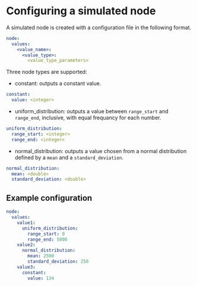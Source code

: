 # Configuring a simulated node
A simulated node is created with a configuration file in the following format.

```yaml
node:
  values:
    <value_name>:
      <value_type>:
        <value_type_parameters>
```

Three node types are supported:
- constant: outputs a constant value.
```yaml
constant:
  value: <integer>
```

- uniform_distribution: outputs a value between `range_start` and `range_end`, inclusive, with equal frequancy for each number.
```yaml
uniform_distribution:
  range_start: <integer>
  range_end: <integer>
```

- normal_distribution: outputs a value chosen from a normal distribution defined by a `mean` and a `standard_deviation`.
```yaml
normal_distribution:
  mean: <double>
  standard_deviation: <double>
```

## Example configuration
```yaml
node:
  values:
    value1:
      uniform_distribution:
        range_start: 0
        range_end: 5000
    value2:
      normal_distribution:
        mean: 2500
        standard_deviation: 250
    value3:
      constant:
        value: 134
```
